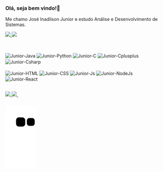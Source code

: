 ### Olá, seja bem vindo!👺

Me chamo José Inadilson Junior e estudo Análise e Desenvolvimento de Sistemas.

<div style="display: inline_block">
  <a href="https://github.com/Junior337">
 <img height="180em" src="https://github-readme-stats-sigma-five.vercel.app/api?username=Junior337&theme=chartreuse-dark&show_icons=true"/>
 <img height="180em" src="https://github-readme-stats.vercel.app/api/top-langs/?username=Junior337&layout=compact&langs_count=7&theme=chartreuse-dark"/>
  </a>
</div> 

##
<div style="display: inline_block"><br>
 <img align="center" alt="Junior-Java" height="5%" width="5%" src="https://cdn.jsdelivr.net/gh/devicons/devicon/icons/java/java-original.svg" />    
 <img align="center" alt="Junior-Python" height="5%" width="5%" src="https://cdn.jsdelivr.net/gh/devicons/devicon/icons/python/python-original.svg" />  
 <img align="center" alt="Junior-C" height="5%" width="5%" src="https://cdn.jsdelivr.net/gh/devicons/devicon/icons/c/c-original.svg" />
 <img align="center" alt="Junior-Cplusplus" height="5%" width="5%" src="https://cdn.jsdelivr.net/gh/devicons/devicon/icons/cplusplus/cplusplus-original.svg" />
 <img align="center" alt="Junior-Csharp" height="5%" width="5%" src="https://cdn.jsdelivr.net/gh/devicons/devicon/icons/csharp/csharp-original.svg" />   
</div>



<div style="display: inline_block"><br>
 <img align="center" alt="Junior-HTML" height="5%" width="5%" src="https://cdn.jsdelivr.net/gh/devicons/devicon/icons/html5/html5-original.svg" />        
 <img align="center" alt="Junior-CSS" height="5%" width="5%" src="https://cdn.jsdelivr.net/gh/devicons/devicon/icons/css3/css3-original.svg" />
 <img align="center" alt="Junior-Js" height="5%" width="5%" src="https://cdn.jsdelivr.net/gh/devicons/devicon/icons/javascript/javascript-plain.svg" />
 <img align="center" alt="Junior-NodeJs" height="5%" width="5%" src="https://cdn.jsdelivr.net/gh/devicons/devicon/icons/nodejs/nodejs-original.svg"/>         
 <img align="center" alt="Junior-React" height="5%" width="5%" src="https://cdn.jsdelivr.net/gh/devicons/devicon/icons/react/react-original.svg" />
</div>

##

<div>
  <a href="https://www.linkedin.com/in/josé-inadilson-barreto-do-nascimento-junior-b2a9a3214/"> <img src="https://img.shields.io/badge/LinkedIn-0077B5?style=for-the-badge&logo=linkedin&logoColor=white" target="_blank">
  </a>
 <a href="mailto:joseinadilsonjunior@gmail.com"><img src="https://img.shields.io/badge/Gmail-D14836?style=for-the-badge&logo=gmail&logoColor=white" target="_blank">
 </a>
  <a href="https://www.instagram.com/inadilsonjunior/"><img src[="https://img.shields.io/badge/Instagram](https://img.shields.io/badge/Instagram-E4405F?style=for-the-badge&logo=instagram&logoColor=white)"target="_blank"/> </a>
</div>

##
![snake gif](https://github.com/Junior337/Junior337/blob/output/github-contribution-grid-snake.svg)

